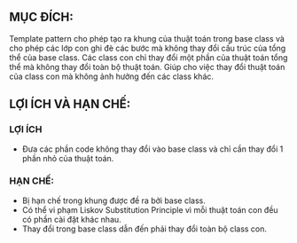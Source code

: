 ## MỤC ĐÍCH:

Template pattern cho phép tạo ra khung của thuật toán trong base class và cho phép các lớp con ghi đè các bước mà không thay đổi cấu trúc của tổng thể của base class. Các class con chỉ thay đổi một phần của thuật toán tổng thể mà không thay đổi toàn bộ thuật toán. Giúp cho việc thay đổi thuật toán của class con mà không ảnh hưởng đến các class khác.

## LỢI ÍCH VÀ HẠN CHẾ:

### LỢI ÍCH

-   Đưa các phần code không thay đổi vào base class và chỉ cần thay đổi 1 phần nhỏ của thuật toán.

### HẠN CHẾ:

-   Bị hạn chế trong khung được đề ra bởi base class.
-   Có thể vi phạm Liskov Substitution Principle vì mỗi thuật toán con đều có phần cài đặt khác nhau.
-   Thay đổi trong base class dẫn đến phải thay đổi toàn bộ class con.

